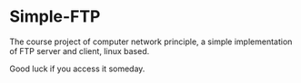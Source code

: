 Simple-FTP
==========

The course project of computer network principle, a simple implementation of FTP server and client, linux based.

Good luck if you access it someday.
